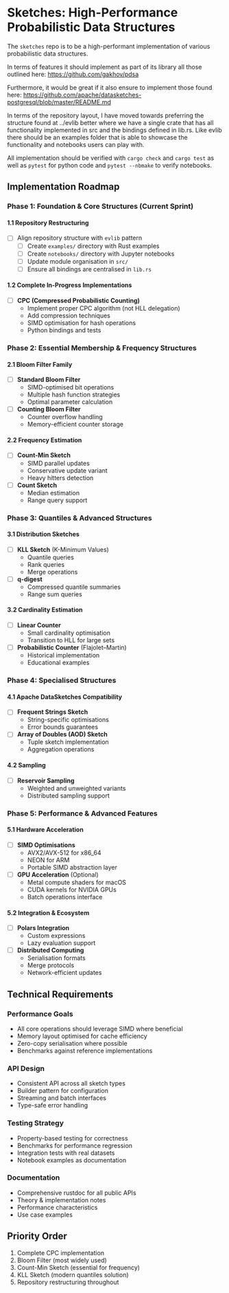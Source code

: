 # Sketches: High-Performance Probabilistic Data Structures

The `sketches` repo is to be a high-performant implementation of various
probabilistic data structures.

In terms of features it should implement as part of its library all those
outlined here: https://github.com/gakhov/pdsa

Furthermore, it would be great if it also ensure to implement those found here:
https://github.com/apache/datasketches-postgresql/blob/master/README.md

In terms of the repository layout, I have moved towards preferring the structure
found at ../evlib better where we have a single crate that has all functionality
implemented in src and the bindings defined in lib.rs. Like evlib there should
be an examples folder that is able to showcase the functionality and notebooks
users can play with.

All implementation should be verified with `cargo check` and `cargo test` as well as
`pytest` for python code and `pytest --nbmake` to verify notebooks.

## Implementation Roadmap

### Phase 1: Foundation & Core Structures (Current Sprint)
#### 1.1 Repository Restructuring
- [ ] Align repository structure with `evlib` pattern
  - [ ] Create `examples/` directory with Rust examples
  - [ ] Create `notebooks/` directory with Jupyter notebooks
  - [ ] Update module organisation in `src/`
  - [ ] Ensure all bindings are centralised in `lib.rs`

#### 1.2 Complete In-Progress Implementations
- [ ] **CPC (Compressed Probabilistic Counting)**
  - Implement proper CPC algorithm (not HLL delegation)
  - Add compression techniques
  - SIMD optimisation for hash operations
  - Python bindings and tests

### Phase 2: Essential Membership & Frequency Structures
#### 2.1 Bloom Filter Family
- [ ] **Standard Bloom Filter**
  - SIMD-optimised bit operations
  - Multiple hash function strategies
  - Optimal parameter calculation
- [ ] **Counting Bloom Filter**
  - Counter overflow handling
  - Memory-efficient counter storage

#### 2.2 Frequency Estimation
- [ ] **Count-Min Sketch**
  - SIMD parallel updates
  - Conservative update variant
  - Heavy hitters detection
- [ ] **Count Sketch**
  - Median estimation
  - Range query support

### Phase 3: Quantiles & Advanced Structures
#### 3.1 Distribution Sketches
- [ ] **KLL Sketch** (K-Minimum Values)
  - Quantile queries
  - Rank queries
  - Merge operations
- [ ] **q-digest**
  - Compressed quantile summaries
  - Range sum queries

#### 3.2 Cardinality Estimation
- [ ] **Linear Counter**
  - Small cardinality optimisation
  - Transition to HLL for large sets
- [ ] **Probabilistic Counter** (Flajolet–Martin)
  - Historical implementation
  - Educational examples

### Phase 4: Specialised Structures
#### 4.1 Apache DataSketches Compatibility
- [ ] **Frequent Strings Sketch**
  - String-specific optimisations
  - Error bounds guarantees
- [ ] **Array of Doubles (AOD) Sketch**
  - Tuple sketch implementation
  - Aggregation operations

#### 4.2 Sampling
- [ ] **Reservoir Sampling**
  - Weighted and unweighted variants
  - Distributed sampling support

### Phase 5: Performance & Advanced Features
#### 5.1 Hardware Acceleration
- [ ] **SIMD Optimisations**
  - AVX2/AVX-512 for x86_64
  - NEON for ARM
  - Portable SIMD abstraction layer
- [ ] **GPU Acceleration** (Optional)
  - Metal compute shaders for macOS
  - CUDA kernels for NVIDIA GPUs
  - Batch operations interface

#### 5.2 Integration & Ecosystem
- [ ] **Polars Integration**
  - Custom expressions
  - Lazy evaluation support
- [ ] **Distributed Computing**
  - Serialisation formats
  - Merge protocols
  - Network-efficient updates

## Technical Requirements

### Performance Goals
- All core operations should leverage SIMD where beneficial
- Memory layout optimised for cache efficiency
- Zero-copy serialisation where possible
- Benchmarks against reference implementations

### API Design
- Consistent API across all sketch types
- Builder pattern for configuration
- Streaming and batch interfaces
- Type-safe error handling

### Testing Strategy
- Property-based testing for correctness
- Benchmarks for performance regression
- Integration tests with real datasets
- Notebook examples as documentation

### Documentation
- Comprehensive rustdoc for all public APIs
- Theory & implementation notes
- Performance characteristics
- Use case examples

## Priority Order
1. Complete CPC implementation
2. Bloom Filter (most widely used)
3. Count-Min Sketch (essential for frequency)
4. KLL Sketch (modern quantiles solution)
5. Repository restructuring throughout
